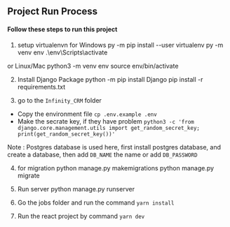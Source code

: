 ## Project Run Process

#### Follow these steps to run this project

1. setup virtualenvn for Windows 
       py -m pip install --user virtualenv
       py -m venv env
       .\env\Scripts\activate
       
 or Linux/Mac
       python3 -m venv env
       source env/bin/activate
 
2. Install Django Package 
       python -m pip install Django
       pip install -r requirements.txt
       
3. go to the `Infinity_CRM` folder
- Copy the environment file `cp .env.example .env`
- Make the secrate key, if they have problem `python3 -c 'from django.core.management.utils import get_random_secret_key; print(get_random_secret_key())'`


Note : Postgres database is used here, first install postgres database, and create a database, then add `DB_NAME` the name or add `DB_PASSWORD` 

4. for migration
       python manage.py makemigrations
       python manage.py migrate 
       
5. Run server
       python manage.py runserver

       
6. Go the jobs folder and run the command `yarn install`
7. Run the react project by command `yarn dev`